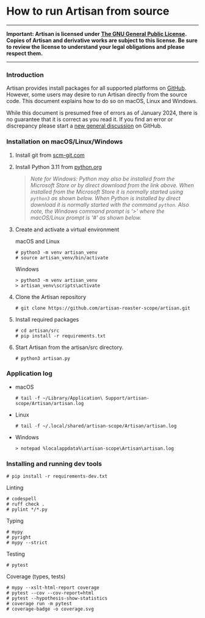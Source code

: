 # How to run Artisan from source

____
**Important: Artisan is licensed under [The GNU General Public License](https://www.gnu.org/licenses/gpl-3.0.html).  Copies of Artisan and derivative works are subject to this license.  Be sure to review the license to understand your legal obligations and please respect them.**  
____

### Introduction

Artisan provides install packages for all supported platforms on [GitHub](https://github.com/artisan-roaster-scope/artisan/releases).  However, some users may desire to run Artisan directly from the source code.  This document explains how to do so on macOS, Linux and Windows. 

While this document is presumed free of errors as of January 2024, there is no guarantee that it is correct as you read it.  If you find an error or discrepancy please start a [new general discussion](https://github.com/artisan-roaster-scope/artisan/discussions/new?category=general) on GitHub.


### Installation on macOS/Linux/Windows

1. Install git from [scm-git.com](https://git-scm.com/downloads)

2. Install Python 3.11 from [python.org](https://www.python.org/)

   >*Note for Windows: Python may also be installed from the Microsoft Store or by direct download from the link above.  When installed from the Microsoft Store it is normally started using `python3` as shown below.  When Python is installed by direct download it is normally started with the command `python`. Also note, the Windows command prompt is '>' where the macOS/Linux prompt is '#' as shown below.*


3. Create and activate a virtual environment

    macOS and Linux
    ```
    # python3 -m venv artisan_venv
    # source artisan_venv/bin/activate
    ```

    Windows
    ```
    > python3 -m venv artisan_venv
    > artisan_venv\scripts\activate
    ```

4. Clone the Artisan repository

    ```
    # git clone https://github.com/artisan-roaster-scope/artisan.git
    ```

5. Install required packages

    ```
    # cd artisan/src
    # pip install -r requirements.txt
    ```

[comment]: # (Removing this section for now.  To restore delete each comment line and one blank line immediately above it.)

[comment]: # (6. Build derived artifacts)


[comment]: # (    macOS/Linux)

[comment]: # (    ```)

[comment]: # (    # ./build-derived.sh)

[comment]: # (    ```)

[comment]: # (    Windows)


[comment]: # (    ```)

[comment]: # (    > build-derived-win.bat)

[comment]: # (    ```)

[comment]: # (When restoring change the nu,ber below to '7')

6. Start Artisan from the artisan/src directory. 

   ```
   # python3 artisan.py
   ```

### Application log

- macOS

   ```
   # tail -f ~/Library/Application\ Support/artisan-scope/Artisan/artisan.log
   ```

- Linux

   ```
   # tail -f ~/.local/shared/artisan-scope/Artisan/artisan.log
   ```
 - Windows

   ```
   > notepad %localappdata%\artisan-scope\Artisan\artisan.log
   ```


### Installing and running dev tools

```
# pip install -r requirements-dev.txt
```

Linting


```
# codespell
# ruff check .
# pylint */*.py
```

Typing

```
# mypy
# pyright
# mypy --strict
```

Testing


```
# pytest
```

Coverage (types, tests)

```
# mypy --xslt-html-report coverage
# pytest --cov --cov-report=html
# pytest --hypothesis-show-statistics
# coverage run -m pytest
# coverage-badge -o coverage.svg
```


